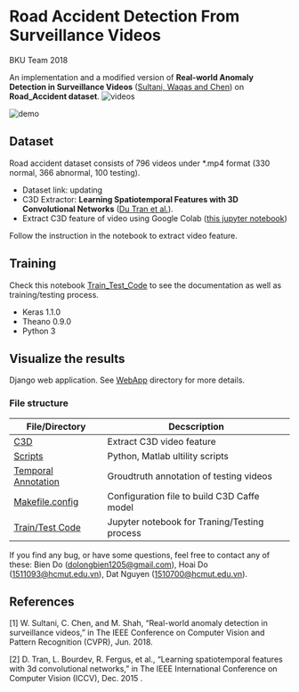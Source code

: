 # Road Accident Detection From Surveillance Videos 

BKU Team 2018

An implementation and a modified version of **Real-world Anomaly Detection in Surveillance Videos** ([Sultani, Waqas and Chen][realworld]) on **Road_Accident dataset**.
![videos](/WebApp/staticfiles/images/roadaccident.png)

![demo](/WebApp/media/gifs/demo.gif)
## Dataset

Road accident dataset consists of 796 videos under *.mp4 format (330 normal, 366 abnormal, 100 testing). 
  - Dataset link: updating
  - C3D Extractor: **Learning Spatiotemporal Features with 3D Convolutional Networks** ([Du Tran et al.][c3d]).
  - Extract C3D feature of video using Google Colab ([this jupyter notebook](https://github.com/dolongbien/HumanBehaviorBKU/blob/master/C3D/C3DV0.ipynb))

Follow the instruction in the notebook to extract video feature. 

## Training

Check this notebook [Train_Test_Code](https://github.com/dolongbien/HumanBehaviorBKU/blob/master/TrainTest_Code.ipynb) to see the documentation as well as training/testing process.
* Keras 1.1.0
* Theano 0.9.0
* Python 3

## Visualize the results

Django web application. See [WebApp](https://github.com/dolongbien/HumanBehaviorBKU/tree/master/WebApp) directory for more details.

### File structure

| File/Directory | Decscription |
| ------ | ------ |
| [C3D][c3dfolder] | Extract C3D video feature |
| [Scripts][scripts] |Python, Matlab ultility scripts |
| [Temporal Annotation][annotation] | Groudtruth annotation of testing videos |
| [Makefile.config][makefile] |Configuration file to build C3D Caffe model|
| [Train/Test Code][traintestcode] | Jupyter notebook for Traning/Testing process |

If you find any bug, or have some questions, feel free to contact any of these: Bien Do (dolongbien1205@gmail.com), Hoai Do (1511093@hcmut.edu.vn), Dat Nguyen (1510700@hcmut.edu.vn).

## References

[1] W. Sultani, C. Chen, and M. Shah, “Real-world anomaly detection in surveillance videos,” in The IEEE Conference on
Computer Vision and Pattern Recognition (CVPR), Jun. 2018.

[2] D. Tran, L. Bourdev, R. Fergus, et al., “Learning spatiotemporal features with 3d convolutional networks,” in The IEEE
International Conference on Computer Vision (ICCV), Dec. 2015 .



   [realworld]: <https://arxiv.org/pdf/1801.04264.pdf>
   [c3d]: <https://arxiv.org/pdf/1412.0767.pdf>
   [c3dfolder]: <https://github.com/dolongbien/HumanBehaviorBKU/tree/master/C3D>
   [scripts]: <https://github.com/dolongbien/HumanBehaviorBKU/tree/master/Scripts>
   [annotation]: <https://github.com/dolongbien/HumanBehaviorBKU/tree/master/Temporal_Annotations>
   [makefile]: <https://github.com/dolongbien/HumanBehaviorBKU/blob/master/Makefile.config>
   [traintestcode]: <https://github.com/markdown-it/markdown-it>
